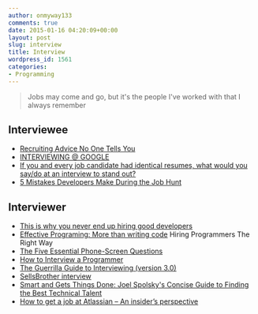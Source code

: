```yaml
---
author: onmyway133
comments: true
date: 2015-01-16 04:20:09+00:00
layout: post
slug: interview
title: Interview
wordpress_id: 1561
categories:
- Programming
---
```


> Jobs may come and go, but it's the people I've worked with that I always remember

Interviewee
--
- [Recruiting Advice No One Tells You](https://medium.com/@drogier/recruiting-advice-no-one-tells-you-5ae6fb285d1)
- [INTERVIEWING @ GOOGLE](http://www.catehuston.com/blog/2010/07/13/interviewing-google/)
- [If you and every job candidate had identical resumes, what would you say/do at an interview to stand out?](https://www.quora.com/If-you-and-every-job-candidate-had-identical-resumes-what-would-you-say-do-at-an-interview-to-stand-out)
- [5 Mistakes Developers Make During the Job Hunt](http://blog.codeschool.io/2015/08/25/5-mistakes-developers-make-during-the-job-hunt/)

Interviewer
--
- [This is why you never end up hiring good developers](http://qz.com/258066/this-is-why-you-dont-hire-good-developers/)
- [Effective Programing: More than writing code](http://www.amazon.com/Effective-Programming-More-Than-Writing-ebook/dp/B008HUMTO0) Hiring Programmers The Right Way
- [The Five Essential Phone-Screen Questions ](https://sites.google.com/site/steveyegge2/five-essential-phone-screen-questions)
- [How to Interview a Programmer](http://www.artima.com/wbc/interprog.html)
- [The Guerrilla Guide to Interviewing (version 3.0)](http://www.joelonsoftware.com/articles/GuerrillaInterviewing3.html)
- [SellsBrother interview](http://www.sellsbrothers.com/interview)
- [Smart and Gets Things Done: Joel Spolsky's Concise Guide to Finding the Best Technical Talent](http://www.amazon.com/Smart-Gets-Things-Done-Technical/dp/1590598385)
- [How to get a job at Atlassian – An insider’s perspective](http://blogs.atlassian.com/2010/11/how_to_get_a_job_at_atlassian_an_insiders_perspective/)
